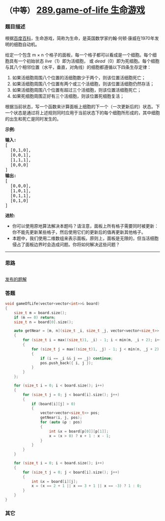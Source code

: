 # `（中等）`  [289.game-of-life 生命游戏](https://leetcode-cn.com/problems/game-of-life/)

### 题目描述
<p>根据<a href="https://baike.baidu.com/item/%E7%94%9F%E5%91%BD%E6%B8%B8%E6%88%8F/2926434?fr=aladdin">百度百科</a>，生命游戏，简称为生命，是英国数学家约翰·何顿·康威在1970年发明的细胞自动机。</p>

<p>给定一个包含 m × n 个格子的面板，每一个格子都可以看成是一个细胞。每个细胞具有一个初始状态 <em>live</em>（1）即为活细胞， 或 <em>dead</em>（0）即为死细胞。每个细胞与其八个相邻位置（水平，垂直，对角线）的细胞都遵循以下四条生存定律：</p>

<ol>
	<li>如果活细胞周围八个位置的活细胞数少于两个，则该位置活细胞死亡；</li>
	<li>如果活细胞周围八个位置有两个或三个活细胞，则该位置活细胞仍然存活；</li>
	<li>如果活细胞周围八个位置有超过三个活细胞，则该位置活细胞死亡；</li>
	<li>如果死细胞周围正好有三个活细胞，则该位置死细胞复活；</li>
</ol>

<p>根据当前状态，写一个函数来计算面板上细胞的下一个（一次更新后的）状态。下一个状态是通过将上述规则同时应用于当前状态下的每个细胞所形成的，其中细胞的出生和死亡是同时发生的。</p>

<p><strong>示例:</strong></p>

<pre><strong>输入: 
</strong>[
&nbsp; [0,1,0],
&nbsp; [0,0,1],
&nbsp; [1,1,1],
&nbsp; [0,0,0]
]
<strong>输出: 
</strong>[
&nbsp; [0,0,0],
&nbsp; [1,0,1],
&nbsp; [0,1,1],
&nbsp; [0,1,0]
]</pre>

<p><strong>进阶:</strong></p>

<ul>
	<li>你可以使用原地算法解决本题吗？请注意，面板上所有格子需要同时被更新：你不能先更新某些格子，然后使用它们的更新后的值再更新其他格子。</li>
	<li>本题中，我们使用二维数组来表示面板。原则上，面板是无限的，但当活细胞侵占了面板边界时会造成问题。你将如何解决这些问题？</li>
</ul>


---
### 思路
```
```

[发布的题解](https://leetcode-cn.com/problems/game-of-life/solution/289-by-ikaruga/)

### 答题
``` C++
void gameOfLife(vector<vector<int>>& board) 
{
	size_t m = board.size();
	if (m == 0) return;
	size_t n = board[0].size();

	auto getNear = [m, n](size_t _i, size_t _j, vector<vector<size_t>> &pos)
	{
		for (size_t i = max((size_t)1, _i) - 1; i < min(m, _i + 2); i++)
		{
			for (size_t j = max((size_t)1, _j) - 1; j < min(n, _j + 2); j++)
			{
				if (i == _i && j == _j) continue;
				pos.push_back({ i, j });
			}
		}
	};

	for (size_t i = 0; i < board.size(); i++)
	{
		for (size_t j = 0; j < board[i].size(); j++)
		{
			if (board[i][j] > 0)
			{
				vector<vector<size_t>> pos;
				getNear(i, j, pos);
				for (auto &p : pos)
				{
					int &x = board[p[0]][p[1]];
					x = (x > 0) ? x + 1 : x - 1;
				}
			}
		}
	}

	for (size_t i = 0; i < board.size(); i++)
	{
		for (size_t j = 0; j < board[i].size(); j++)
		{
			int &x = board[i][j];
			x = (x == 2 + 1 || x == 3 + 1 || x == -3) ? 1 : 0;
		}
	}
}
```

### 其它
``` C++
```

